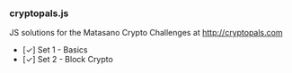 ### cryptopals.js

JS solutions for the Matasano Crypto Challenges at http://cryptopals.com

- [✓] Set 1 - Basics
- [✓] Set 2 - Block Crypto
